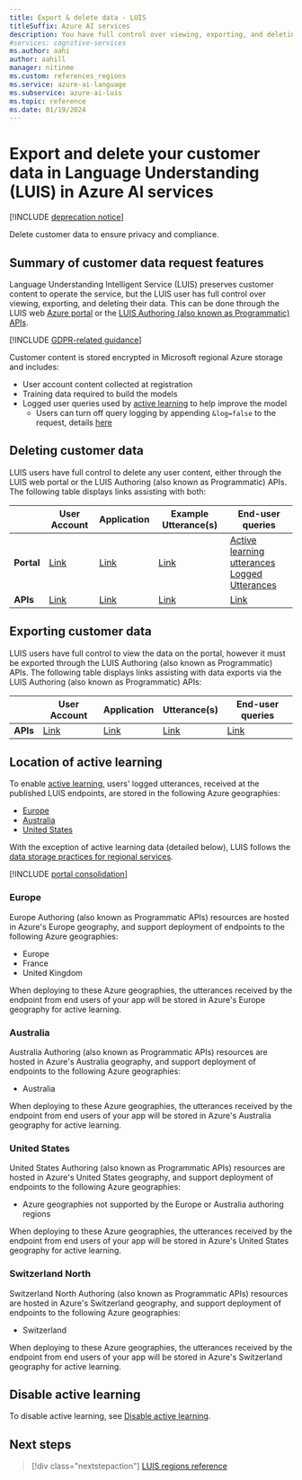 ```yaml
---
title: Export & delete data - LUIS
titleSuffix: Azure AI services
description: You have full control over viewing, exporting, and deleting their data. Delete customer data to ensure privacy and compliance.
#services: cognitive-services
ms.author: aahi
author: aahill
manager: nitinme
ms.custom: references_regions
ms.service: azure-ai-language
ms.subservice: azure-ai-luis
ms.topic: reference
ms.date: 01/19/2024
---
```


# Export and delete your customer data in Language Understanding (LUIS) in Azure AI services

[!INCLUDE [deprecation notice](./includes/deprecation-notice.md)]


Delete customer data to ensure privacy and compliance.

## Summary of customer data request features​
Language Understanding Intelligent Service (LUIS) preserves customer content to operate the service, but the LUIS user has full control over viewing, exporting, and deleting their data. This can be done through the LUIS web [Azure portal](luis-reference-regions.md) or the [LUIS Authoring (also known as Programmatic) APIs](/rest/api/luis/operation-groups).

[!INCLUDE [GDPR-related guidance](~/reusable-content/ce-skilling/azure/includes/gdpr-intro-sentence.md)]

Customer content is stored encrypted in Microsoft regional Azure storage and includes:

- User account content collected at registration
- Training data required to build the models
- Logged user queries used by [active learning](how-to/improve-application.md) to help improve the model
  - Users can turn off query logging by appending `&log=false` to the request, details [here](./faq.md#how-can-i-disable-the-logging-of-utterances)

## Deleting customer data
LUIS users have full control to delete any user content, either through the LUIS web portal or the LUIS Authoring (also known as Programmatic) APIs. The following table displays links assisting with both:

| | **User Account** | **Application** | **Example Utterance(s)** | **End-user queries** |
| --- | --- | --- | --- | --- |
| **Portal** | [Link](luis-concept-data-storage.md#delete-an-account) | [Link](how-to/sign-in.md) | [Link](luis-concept-data-storage.md#utterances-in-an-intent) | [Active learning utterances](how-to/improve-application.md)<br>[Logged Utterances](luis-concept-data-storage.md#disable-logging-utterances) |
| **APIs** | [Link](/rest/api/luis/azure-accounts/remove-from-app) | [Link](/rest/api/luis/apps/delete) | [Link](/rest/api/luis/examples/delete) | [Link](/rest/api/luis/versions/delete-unlabelled-utterance) |


## Exporting customer data
LUIS users have full control to view the data on the portal, however it must be exported through the LUIS Authoring (also known as Programmatic) APIs. The following table displays links assisting with data exports via the LUIS Authoring (also known as Programmatic) APIs:

| | **User Account** | **Application** | **Utterance(s)** | **End-user queries** |
| --- | --- | --- | --- | --- |
| **APIs** | [Link](/rest/api/luis/azure-accounts/list-user-luis-accounts) | [Link](/rest/api/luis/versions/export) | [Link](/rest/api/luis/examples/list) | [Link](/rest/api/luis/apps/download-query-logs) |

## Location of active learning

To enable [active learning](how-to/improve-application.md#log-user-queries-to-enable-active-learning), users' logged utterances, received at the published LUIS endpoints, are stored in the following Azure geographies:

* [Europe](#europe)
* [Australia](#australia)
* [United States](#united-states)

With the exception of active learning data (detailed below), LUIS follows the [data storage practices for regional services](https://azuredatacentermap.azurewebsites.net/).

[!INCLUDE [portal consolidation](includes/portal-consolidation.md)]


### Europe

Europe Authoring (also known as Programmatic APIs) resources are hosted in Azure's Europe geography, and support deployment of endpoints to the following Azure geographies:

* Europe
* France
* United Kingdom

When deploying to these Azure geographies, the utterances received by the endpoint from end users of your app will be stored in Azure's Europe geography for active learning.

### Australia

Australia Authoring (also known as Programmatic APIs) resources are hosted in Azure's Australia geography, and support deployment of endpoints to the following Azure geographies:

* Australia

When deploying to these Azure geographies, the utterances received by the endpoint from end users of your app will be stored in Azure's Australia geography for active learning.

### United States

United States Authoring (also known as Programmatic APIs) resources are hosted in Azure's United States geography, and support deployment of endpoints to the following Azure geographies:

* Azure geographies not supported by the Europe or Australia authoring regions

When deploying to these Azure geographies, the utterances received by the endpoint from end users of your app will be stored in Azure's United States geography for active learning.

### Switzerland North

Switzerland North Authoring (also known as Programmatic APIs) resources are hosted in Azure's Switzerland geography, and support deployment of endpoints to the following Azure geographies:

* Switzerland 

When deploying to these Azure geographies, the utterances received by the endpoint from end users of your app will be stored in Azure's Switzerland geography for active learning.

## Disable active learning

To disable active learning, see [Disable active learning](how-to/improve-application.md).


## Next steps

> [!div class="nextstepaction"]
> [LUIS regions reference](./luis-reference-regions.md)
